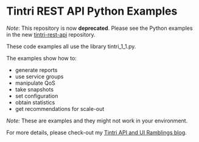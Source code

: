 # Tintri REST API Python Examples

*Note*: This repository is now **deprecated**.  Please see the Python examples in the new [tintri-rest-api](https://github.com/Tintri/tintri-rest-api/tree/master/examples/python) repository.

These code examples all use the library tintri_1_1.py.

The examples show how to:
- generate reports
- use service groups
- manipulate QoS
- take snapshots
- set configuration
- obtain statistics
- get recommendations for scale-out

*Note:* These are examples and they might not work in your environment.

For more details, please check-out my [Tintri API and UI Ramblings blog](http://tintriapiui.wordpress.com).
